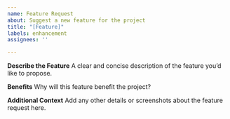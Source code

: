 ```yaml
---
name: Feature Request
about: Suggest a new feature for the project
title: "[Feature]"
labels: enhancement
assignees: ''

---
```


**Describe the Feature**
A clear and concise description of the feature you’d like to propose.

**Benefits**
Why will this feature benefit the project?

**Additional Context**
Add any other details or screenshots about the feature request here.
